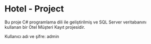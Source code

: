 # Hotel - Project
Bu proje C# programlama dili ile geliştirilmiş ve SQL Server
veritabanını kullanan bir Otel Müşteri Kayıt projesidir.

Kullanıcı adı ve şifre: admin
